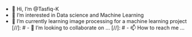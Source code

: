 - 👋 Hi, I’m @Tasfiq-K
- 👀 I’m interested in Data science and Machine Learning
- 🌱 I’m currently learning image processing for a machine learning project
[//]: # - 💞️ I’m looking to collaborate on ...
[//]: # - 📫 How to reach me ...

<!---
Tasfiq-K/Tasfiq-K is a ✨ special ✨ repository because its `README.md` (this file) appears on your GitHub profile.
You can click the Preview link to take a look at your changes.
--->
